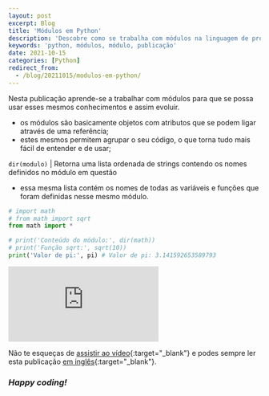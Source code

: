 ```yaml
---
layout: post
excerpt: Blog
title: 'Módulos em Python'
description: 'Descobre como se trabalha com módulos na linguagem de programação Python. Obtém respostas às tuas dúvidas com a teoria e os exemplos apresentados.'
keywords: 'python, módulos, módulo, publicação'
date: 2021-10-15
categories: [Python]
redirect_from:
  - /blog/20211015/modulos-em-python/
---
```


Nesta publicação aprende-se a trabalhar com módulos para que se possa usar esses mesmos conhecimentos e assim evoluir.

- os módulos são basicamente objetos com atributos que se podem ligar através de uma referência;
- estes mesmos permitem agrupar o seu código, o que torna tudo mais fácil de entender e de usar;

`dir(modulo)` | Retorna uma lista ordenada de strings contendo os nomes definidos no módulo em questão

- essa mesma lista contém os nomes de todas as variáveis e funções que foram definidas nesse mesmo módulo.

```python
# import math
# from math import sqrt
from math import *

# print('Conteúdo do módulo:', dir(math))
# print('Função sqrt:', sqrt(10))
print('Valor de pi:', pi) # Valor de pi: 3.141592653589793
```

<div class="video-container">
  <iframe src="https://www.youtube.com/embed/HuvfFhMmsbI" frameborder="0" allowfullscreen></iframe>
</div>

Não te esqueças de [assistir ao vídeo](https://youtu.be/HuvfFhMmsbI){:target="\_blank"} e podes sempre ler esta publicação [em inglês](https://nelsonsilvadev.com/blog/modules-in-python/){:target="\_blank"}.

### _Happy coding!_
